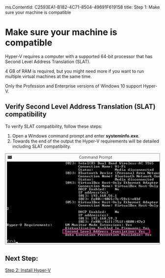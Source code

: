 ms.ContentId: C2593EA1-B182-4C71-8504-49691F619158
title: Step 1: Make sure your machine is compatible

# Make sure your machine is compatible

Hyper-V requires a computer with a supported 64-bit processor that has Second Level Address Translation (SLAT). 

4 GB of RAM is required, but you might need more if you want to run multiple virtual machines at the same time.

Only the Profession and Enterprise versions of Windows 10 support Hyper-V.

## Verify Second Level Address Translation (SLAT) compatibility

To verify SLAT compatibility, follow these steps:

1. Open a Windows command prompt and enter **systeminfo.exe**.
2. Towards the end of the output the Hyper-V requirements will be detailed including SLAT compatibility.

![](media\systeminfo.png)

## Next Step: 
[Step 2: Install Hyper-V](walkthrough_install.md)